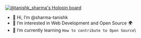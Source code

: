 
[![@tanishk_sharma's Holopin board](https://holopin.io/api/user/board?user=tanishk_sharma)](https://holopin.io/@tanishk_sharma)

- 👋 Hi, I’m @sharma-tanishk
- 👀 I’m interested in Web Development and Open Source 🌍
- 🌱 I’m currently learning `How to contribute to Open Source`\

<!---
sharma-tanishk/sharma-tanishk is a ✨ special ✨ repository because its `README.md` (this file) appears on your GitHub profile.
You can click the Preview link to take a look at your changes.
--->
